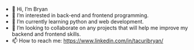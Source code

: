 - 👋 Hi, I’m Bryan
- 👀 I’m interested in back-end and frontend programming.
- 🌱 I’m currently learning python and web development.
- 💞️ I’m looking to collaborate on any projects that will help me improve my backend and frontend skills.
- 📫 How to reach me: https://www.linkedin.com/in/tacuribryan/

<!---
tacuribryan/tacuribryan is a ✨ special ✨ repository because its `README.md` (this file) appears on your GitHub profile.
You can click the Preview link to take a look at your changes.
--->
